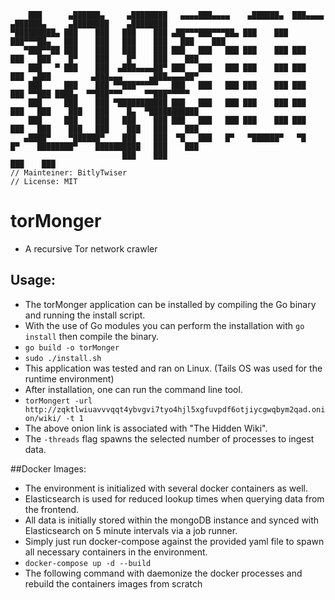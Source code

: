 ```
    ███      ▄██████▄     ▄████████   ▄▄▄▄███▄▄▄▄    ▄██████▄  ███▄▄▄▄      ▄██████▄     ▄████████    ▄████████ 
▀█████████▄ ███    ███   ███    ███ ▄██▀▀▀███▀▀▀██▄ ███    ███ ███▀▀▀██▄   ███    ███   ███    ███   ███    ███ 
   ▀███▀▀██ ███    ███   ███    ███ ███   ███   ███ ███    ███ ███   ███   ███    █▀    ███    █▀    ███    ███ 
    ███   ▀ ███    ███  ▄███▄▄▄▄██▀ ███   ███   ███ ███    ███ ███   ███  ▄███         ▄███▄▄▄      ▄███▄▄▄▄██▀ 
    ███     ███    ███ ▀▀███▀▀▀▀▀   ███   ███   ███ ███    ███ ███   ███ ▀▀███ ████▄  ▀▀███▀▀▀     ▀▀███▀▀▀▀▀   
    ███     ███    ███ ▀███████████ ███   ███   ███ ███    ███ ███   ███   ███    ███   ███    █▄  ▀███████████ 
    ███     ███    ███   ███    ███ ███   ███   ███ ███    ███ ███   ███   ███    ███   ███    ███   ███    ███ 
   ▄████▀    ▀██████▀    ███    ███  ▀█   ███   █▀   ▀██████▀   ▀█   █▀    ████████▀    ██████████   ███    ███ 
                         ███    ███                                                                  ███    ███ 
// Mainteiner: BitlyTwiser
// License: MIT
```

# torMonger
- A recursive Tor network crawler

## Usage:
- The torMonger application can be installed by compiling the Go binary and running the install script.
- With the use of Go modules you can perform the installation with ```go install``` then compile the binary.
- ```go build -o torMonger```
- ```sudo ./install.sh```
- This application was tested and ran on Linux. (Tails OS was used for the runtime environment)
- After installation, one can run the command line tool.
- ```torMongert -url http://zqktlwiuavvvqqt4ybvgvi7tyo4hjl5xgfuvpdf6otjiycgwqbym2qad.onion/wiki/ -t 1```
- The above onion link is associated with "The Hidden Wiki".
- The ```-threads``` flag spawns the selected number of processes to ingest data.

##Docker Images:
- The environment is initialized with several docker containers as well.
- Elasticsearch is used for reduced lookup times when querying data from the frontend.
- All data is initially stored within the mongoDB instance and synced with Elasticsearch on 5 minute intervals via a job runner.
- Simply just run docker-compose against the provided yaml file to spawn all necessary containers in the environment.
- ```docker-compose up -d --build```
- The following command with daemonize the docker processes and rebuild the containers images from scratch


